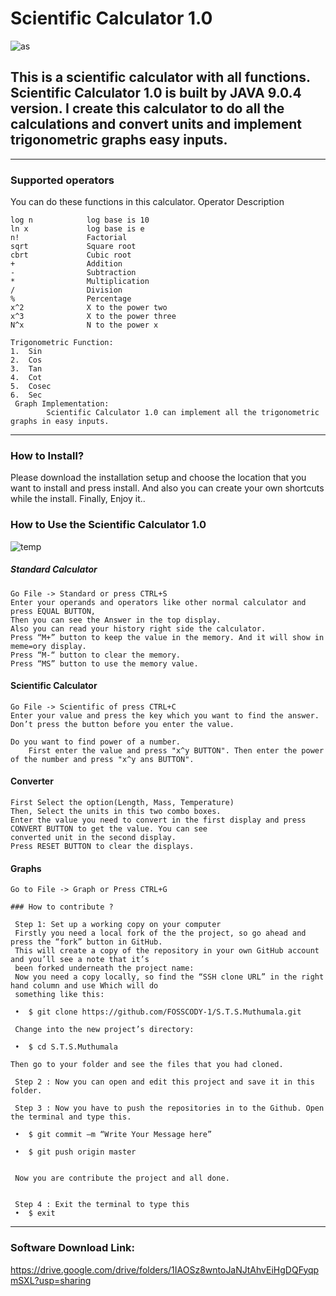 # Scientific Calculator 1.0

 ![as](https://user-images.githubusercontent.com/43057523/46132198-12525c00-c25b-11e8-9683-727a58979c2b.jpg)
 
This is a scientific calculator with all functions. Scientific Calculator 1.0 is built by JAVA 9.0.4 version. I create this calculator to do all the calculations and convert units and implement trigonometric graphs easy inputs.
-
 -----------------------------------------------------------------------------------------------------------------------------------
### Supported operators
 You can do these functions in this calculator.
     Operator         Description
    
    log n            log base is 10
    ln x             log base is e
    n!               Factorial
    sqrt             Square root
    cbrt             Cubic root
    +                Addition
    -                Subtraction
    *                Multiplication
    /                Division
    %                Percentage
    x^2              X to the power two
    x^3              X to the power three
    N^x              N to the power x
    
    Trigonometric Function: 
    1.	Sin
    2.	Cos
    3.	Tan
    4.	Cot
    5.	Cosec
    6.	Sec
     Graph Implementation: 
	        Scientific Calculator 1.0 can implement all the trigonometric graphs in easy inputs.
 -----------------------------------------------------------------------------------------------------------------------------------
### How to Install?
 Please download the installation setup and choose the location that you want to install and press install. 
And also you can create your own shortcuts while the install. 
Finally, Enjoy it..
### How to Use the Scientific Calculator 1.0

![temp](https://user-images.githubusercontent.com/43057523/46245508-402ad280-c40c-11e8-9c38-56e3d6fe146f.jpg)

 ##### Standard Calculator
 	Go File -> Standard or press CTRL+S
	Enter your operands and operators like other normal calculator and press EQUAL BUTTON,
	Then you can see the Answer in the top display.
	Also you can read your history right side the calculator.
	Press “M+” button to keep the value in the memory. And it will show in meme=ory display. 
	Press “M-“ button to clear the memory.
	Press “MS” button to use the memory value.
 #### Scientific Calculator
	Go File -> Scientific of press CTRL+C
	Enter your value and press the key which you want to find the answer.
	Don’t press the button before you enter the value.
	
	Do you want to find power of a number. 
		First enter the value and press "x^y BUTTON". Then enter the power of the number and press "x^y ans BUTTON". 
   
 #### Converter 
	First Select the option(Length, Mass, Temperature)
	Then, Select the units in this two combo boxes.
	Enter the value you need to convert in the first display and press CONVERT BUTTON to get the value. You can see 
	converted unit in the second display.
	Press RESET BUTTON to clear the displays.
 #### Graphs
	Go to File -> Graph or Press CTRL+G 

	### How to contribute ? 
 
     Step 1: Set up a working copy on your computer
     Firstly you need a local fork of the the project, so go ahead and press the “fork” button in GitHub. 
     This will create a copy of the repository in your own GitHub account and you’ll see a note that it’s
     been forked underneath the project name:
     Now you need a copy locally, so find the “SSH clone URL” in the right hand column and use Which will do 
     something like this:
     
     •	$ git clone https://github.com/FOSSCODY-1/S.T.S.Muthumala.git
    
     Change into the new project’s directory:
     
     •	$ cd S.T.S.Muthumala
    
    Then go to your folder and see the files that you had cloned. 
      
     Step 2 : Now you can open and edit this project and save it in this folder. 
      
     Step 3 : Now you have to push the repositories in to the Github. Open the terminal and type this.
   
     •	$ git commit –m “Write Your Message here” 
 
     •	$ git push origin master
   
     
     Now you are contribute the project and all done.
    
     
     Step 4 : Exit the terminal to type this
     •	$ exit
 -------------------------------------------------------------------------------------------------------------------------------------
### Software Download Link:
https://drive.google.com/drive/folders/1IAOSz8wntoJaNJtAhvEiHgDQFyqpmSXL?usp=sharing